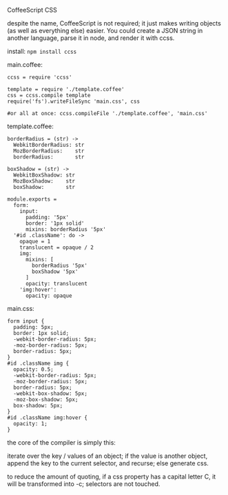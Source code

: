 CoffeeScript CSS

despite the name, CoffeeScript is not required; it just makes writing objects
(as well as everything else) easier. You could create a JSON string in another
language, parse it in node, and render it with ccss.

install: `npm install ccss`

main.coffee:

    ccss = require 'ccss'

    template = require './template.coffee'
    css = ccss.compile template
    require('fs').writeFileSync 'main.css', css

    #or all at once: ccss.compileFile './template.coffee', 'main.css'

template.coffee:

    borderRadius = (str) ->
      WebkitBorderRadius: str
      MozBorderRadius:    str
      borderRadius:       str

    boxShadow = (str) ->
      WebkitBoxShadow: str
      MozBoxShadow:    str
      boxShadow:       str

    module.exports =
      form:
        input:
          padding: '5px'
          border: '1px solid'
          mixins: borderRadius '5px'
      '#id .className': do ->
        opaque = 1
        translucent = opaque / 2
        img:
          mixins: [
            borderRadius '5px'
            boxShadow '5px'
          ]
          opacity: translucent
        'img:hover':
          opacity: opaque

main.css:

    form input {
      padding: 5px;
      border: 1px solid;
      -webkit-border-radius: 5px;
      -moz-border-radius: 5px;
      border-radius: 5px;
    }
    #id .className img {
      opacity: 0.5;
      -webkit-border-radius: 5px;
      -moz-border-radius: 5px;
      border-radius: 5px;
      -webkit-box-shadow: 5px;
      -moz-box-shadow: 5px;
      box-shadow: 5px;
    }
    #id .className img:hover {
      opacity: 1;
    }

the core of the compiler is simply this:

iterate over the key / values of an object; if the value is another object,
append the key to the current selector, and recurse; else generate css.

to reduce the amount of quoting, if a css property has a capital letter C,
it will be transformed into -c; selectors are not touched.
